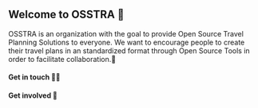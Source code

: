 ## Welcome to OSSTRA 👋

OSSTRA is an organization with the goal to provide Open Source Travel Planning Solutions to everyone. We want to encourage people to create their travel plans in an standardized format through Open Source Tools in order to facilitate collaboration.💖

#### Get in touch 🙋‍♀️

#### Get involved 🌈
